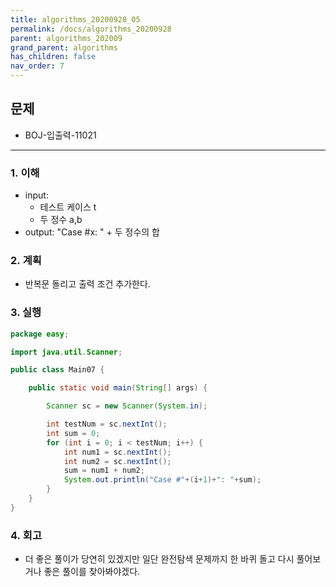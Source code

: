 ```yaml
---
title: algorithms_20200928_05
permalink: /docs/algorithms_20200928
parent: algorithms_202009
grand_parent: algorithms
has_children: false
nav_order: 7
---
```


## 문제

- BOJ-입출력-11021

---

### 1. 이해

- input:
  - 테스트 케이스 t
  - 두 정수 a,b
- output: "Case #x: " + 두 정수의 합

### 2. 계획

- 반복문 돌리고 출력 조건 추가한다.

### 3. 실행

```java
package easy;

import java.util.Scanner;

public class Main07 {

    public static void main(String[] args) {

        Scanner sc = new Scanner(System.in);

        int testNum = sc.nextInt();
        int sum = 0;
        for (int i = 0; i < testNum; i++) {
            int num1 = sc.nextInt();
            int num2 = sc.nextInt();
            sum = num1 + num2;
            System.out.println("Case #"+(i+1)+": "+sum);
        }
    }
}
```

### 4. 회고

- 더 좋은 풀이가 당연히 있겠지만 일단 완전탐색 문제까지 한 바퀴 돌고 다시 풀어보거나 좋은 풀이를 찾아봐야겠다.
